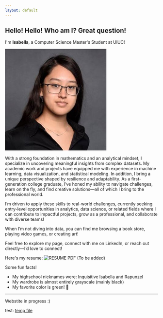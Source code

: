 ```yaml
---
layout: default
---
```


## Hello! Hello! Who am I? Great question!

I'm **Isabella**, a Computer Science Master's Student at UIUC! 

![Professional Portrait](assets/images/50402207_07002_0094_Medium_cropped.jpg)  

With a strong foundation in mathematics and an analytical mindset, I specialize in uncovering meaningful insights from complex datasets. My academic work and projects have equipped me with experience in machine learning, data visualization, and statistical modeling. In addition, I bring a unique perspective shaped by resilience and adaptability. As a first-generation college graduate, I’ve honed my ability to navigate challenges, learn on the fly, and find creative solutions—all of which I bring to the professional world.

I’m driven to apply these skills to real-world challenges, currently seeking entry-level opportunities in analytics, data science, or related fields where I can contribute to impactful projects, grow as a professional, and collaborate with diverse teams!

When I’m not diving into data, you can find me browsing a book store, playing video games, or creating art!

Feel free to explore my page, connect with me on LinkedIn, or reach out directly—I’d love to connect!

Here's my resume: ![RESUME PDF (To be added)]()  

Some fun facts! 
-   My highschool nicknames were: Inquisitive Isabella and Rapunzel 
-   My wardrobe is almost entirely grayscale (mainly black)
-   My favorite color is green! 🌱

* * *

Webstite in progress :)

test: [temp file](./temp.html)